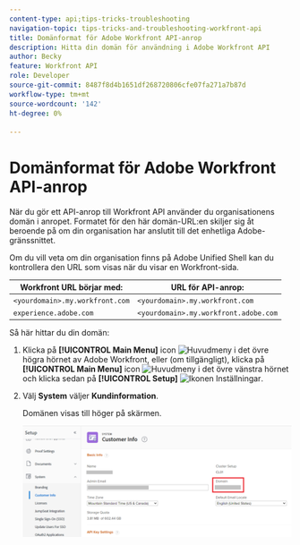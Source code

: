 ```yaml
---
content-type: api;tips-tricks-troubleshooting
navigation-topic: tips-tricks-and-troubleshooting-workfront-api
title: Domänformat för Adobe Workfront API-anrop
description: Hitta din domän för användning i Adobe Workfront API
author: Becky
feature: Workfront API
role: Developer
source-git-commit: 8487f8d4b1651df268720806cfe07fa271a7b87d
workflow-type: tm+mt
source-wordcount: '142'
ht-degree: 0%

---
```



# Domänformat för Adobe Workfront API-anrop

När du gör ett API-anrop till Workfront API använder du organisationens domän i anropet. Formatet för den här domän-URL:en skiljer sig åt beroende på om din organisation har anslutit till det enhetliga Adobe-gränssnittet.

Om du vill veta om din organisation finns på Adobe Unified Shell kan du kontrollera den URL som visas när du visar en Workfront-sida.

| Workfront URL börjar med: | URL för API-anrop: |
|---|---|
| `<yourdomain>.my.workfront.com` | `<yourdomain>.my.workfront.com` |
| `experience.adobe.com` | `<yourdomain>.my.workfront.adobe.com` |

Så här hittar du din domän:

1. Klicka på **[!UICONTROL Main Menu]** icon ![Huvudmeny](/help/_includes/assets/main-menu-icon.png) i det övre högra hörnet av Adobe Workfront, eller (om tillgängligt), klicka på **[!UICONTROL Main Menu]** icon ![Huvudmeny](/help/_includes/assets/main-menu-icon-left-nav.png) i det övre vänstra hörnet och klicka sedan på **[!UICONTROL Setup]** ![Ikonen Inställningar](/help/_includes/assets/gear-icon-setup.png).
1. Välj **System** väljer **Kundinformation**.

   Domänen visas till höger på skärmen.

   ![Domän](assets/domain.png)